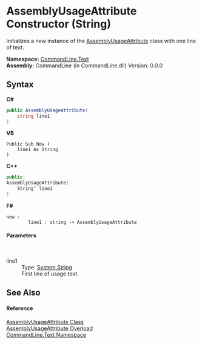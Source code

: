 # AssemblyUsageAttribute Constructor (String)
 

Initializes a new instance of the <a href="T_CommandLine_Text_AssemblyUsageAttribute">AssemblyUsageAttribute</a> class with one line of text.

**Namespace:**&nbsp;<a href="N_CommandLine_Text">CommandLine.Text</a><br />**Assembly:**&nbsp;CommandLine (in CommandLine.dll) Version: 0.0.0

## Syntax

**C#**<br />
``` C#
public AssemblyUsageAttribute(
	string line1
)
```

**VB**<br />
``` VB
Public Sub New ( 
	line1 As String
)
```

**C++**<br />
``` C++
public:
AssemblyUsageAttribute(
	String^ line1
)
```

**F#**<br />
``` F#
new : 
        line1 : string -> AssemblyUsageAttribute
```


#### Parameters
&nbsp;<dl><dt>line1</dt><dd>Type: <a href="https://docs.microsoft.com/dotnet/api/system.string" target="_blank">System.String</a><br />First line of usage text.</dd></dl>

## See Also


#### Reference
<a href="T_CommandLine_Text_AssemblyUsageAttribute">AssemblyUsageAttribute Class</a><br /><a href="Overload_CommandLine_Text_AssemblyUsageAttribute__ctor">AssemblyUsageAttribute Overload</a><br /><a href="N_CommandLine_Text">CommandLine.Text Namespace</a><br />